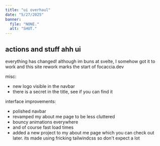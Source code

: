 ```yaml
---
title: "ui overhaul"
date: "5/27/2025"
banner:
  file: "NONE."
  alt: "SHUT."
---
```


## actions and stuff ahh ui
everything has changed! although im buns at svelte, I somehow got it to work and this site rework marks the start of focaccia.dev

misc: 
- new logo visible in the navbar
- there is a secret in the title, see if you can find it



interface improvements:
- polished navbar
- revamped my about me page to be less cluttered
- bouncy animations everywhere
- and of course fast load times
- added a new project to my about me page which you can check out later. its made using fricking tailwindcss so don't expect a lot